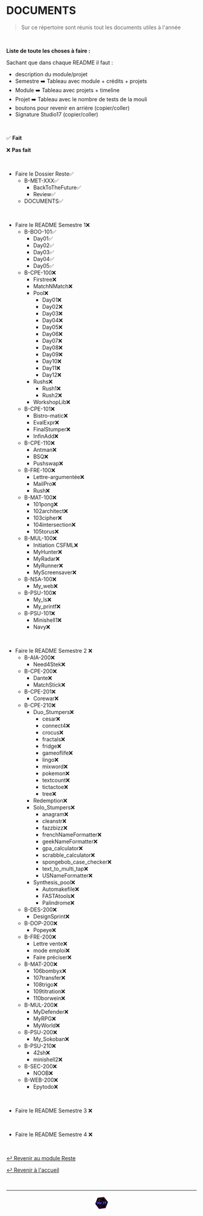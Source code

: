 # DOCUMENTS

>Sur ce répertoire sont réunis tout les documents utiles à l'année

<br>

**Liste de toute les choses à faire :**

Sachant que dans chaque README il faut :

- description du module/projet
- Semestre ➡️ Tableau avec module + crédits + projets
- Module ➡️ Tableau avec projets + timeline
- Projet ➡️ Tableau avec le nombre de tests de la mouli
- boutons pour revenir en arrière (copier/coller)
- Signature Studio17 (copier/coller)

<br>

✅ **Fait**

❌ **Pas fait**

<br>

- Faire le Dossier Reste✅
    - B-MET-XXX✅
        - BackToTheFuture✅
        - Review✅
    - DOCUMENTS✅

<br>

- Faire le README Semestre 1❌
    - B-BOO-101✅
      - Day01✅
      - Day02✅
      - Day03✅
      - Day04✅
      - Day05✅
    - B-CPE-100❌
      - Firstree❌
      - MatchNMatch❌
      - Pool❌
        - Day01❌
        - Day02❌
        - Day03❌
        - Day04❌
        - Day05❌
        - Day06❌
        - Day07❌
        - Day08❌
        - Day09❌
        - Day10❌
        - Day11❌
        - Day12❌
      - Rushs❌
        - Rush1❌
        - Rush2❌
      - WorkshopLib❌
    - B-CPE-101❌
      - Bistro-matic❌
      - EvalExpr❌
      - FinalStumper❌
      - InfinAdd❌
    - B-CPE-110❌
      - Antman❌
      - BSQ❌
      - Pushswap❌
    - B-FRE-100❌
      - Lettre-argumentée❌
      - MailPro❌
      - Rush❌
    - B-MAT-100❌
      - 101pong❌
      - 102architect❌
      - 103cipher❌
      - 104intersection❌
      - 105torus❌
    - B-MUL-100❌
      - Initiation CSFML❌
      - MyHunter❌
      - MyRadar❌
      - MyRunner❌
      - MyScreensaver❌
    - B-NSA-100❌
      - My_web❌
    - B-PSU-100❌
      - My_ls❌
      - My_printf❌
    - B-PSU-101❌
      - Minishell1❌
      - Navy❌

<br>

- Faire le README Semestre 2 ❌
  - B-AIA-200❌
    - Need4Stek❌
  - B-CPE-200❌
    - Dante❌
    - MatchStick❌
  - B-CPE-201❌
    - Corewar❌
  - B-CPE-210❌
    - Duo_Stumpers❌
      - cesar❌
      - connect4❌
      - crocus❌
      - fractals❌
      - fridge❌
      - gameoflife❌
      - lingo❌
      - mixword❌
      - pokemon❌
      - textcount❌
      - tictactoe❌
      - tree❌
    - Redemption❌
    - Solo_Stumpers❌
      - anagram❌
      - cleanstr❌
      - fazzbizz❌
      - frenchNameFormatter❌
      - geekNameFormatter❌
      - gpa_calculator❌
      - scrabble_calculator❌
      - spongebob_case_checker❌
      - text_to_multi_tap❌
      - USNameFormatter❌
    - Synthesis_pool❌
      - Automakefile❌
      - FASTAtools❌
      - Palindrome❌
  - B-DES-200❌
      - DesignSprint❌
  - B-DOP-200❌
    - Popeye❌
  - B-FRE-200❌
    - Lettre vente❌
    - mode emploi❌
    - Faire préciser❌
  - B-MAT-200❌
    - 106bombyx❌
    - 107transfer❌
    - 108trigo❌
    - 109titration❌
    - 110borwein❌
  - B-MUL-200❌
    - MyDefender❌
    - MyRPG❌
    - MyWorld❌
  - B-PSU-200❌
    - My_Sokoban❌
  - B-PSU-210❌
    - 42sh❌
    - minishell2❌
  - B-SEC-200❌
    - NOOB❌
  - B-WEB-200❌
    - Epytodo❌

<br>

- Faire le README Semestre 3 ❌

<br>

- Faire le README Semestre 4 ❌

<br>

[↩️ Revenir au module Reste](https://github.com/Studio-17/Epitech-Subjects/tree/main/Reste)

[↩️ Revenir à l'accueil](https://github.com/Studio-17/Epitech-Subjects)

<br>

---

<div align="center">

<a href="https://github.com/Studio-17" target="_blank"><img src="../../voc17.gif" width="40"></a>

</div>